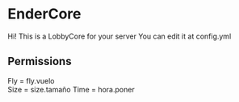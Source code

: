 # EnderCore
Hi! This is a LobbyCore for your server You can edit it at config.yml

## Permissions     
Fly = fly.vuelo    
Size = size.tamaño 
Time = hora.poner  
